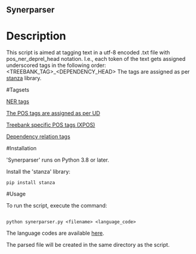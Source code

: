 ## Synerparser

# Description

This script is aimed at tagging text in a utf-8 encoded .txt file with pos_ner_deprel_head notation. I.e., each token of the text 
gets assigned underscored tags in the following order: _<PART OF SPEECH>_<NER>_<TYPE OF SYNTACTIC DEPENDENCY>_<TREEBANK_TAG>_<DEPENDENCY_HEAD>
The tags are assigned as per [stanza](https://stanfordnlp.github.io/stanza/performance.html) library.

#Tagsets

[NER tags](https://github.com/stanfordnlp/stanza/issues/904)

[The POS tags are assigned as per UD](https://universaldependencies.org/u/pos/)

[Treebank specific POS tags (XPOS)](https://www.ling.upenn.edu/courses/Fall_2003/ling001/penn_treebank_pos.html)

[Dependency relation tags](https://universaldependencies.org/docs/u/dep/index.html)

#Installation

'Synerparser' runs on Python 3.8 or later.

Install the 'stanza' library:
```
pip install stanza  
```

#Usage

To run the script, execute the command:
```

python synerparser.py <filename> <language_code>
```
The language codes are available [here](https://stanfordnlp.github.io/stanza/available_models.html).

The parsed file will be created in the same directory as the script.